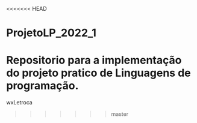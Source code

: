 <<<<<<< HEAD
# ProjetoLP_2022_1
Repositorio para a implementação do projeto pratico de Linguagens de programação.
=======
wxLetroca
>>>>>>> master
